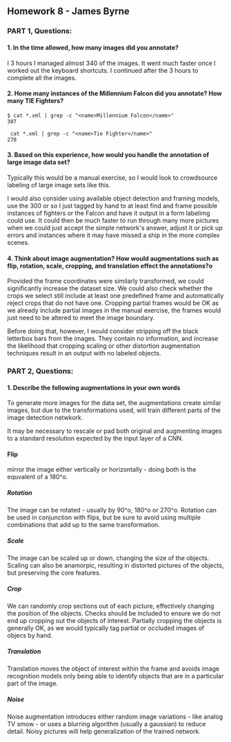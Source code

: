 ## Homework 8 - James Byrne

### PART 1, Questions:

#### 1. In the time allowed, how many images did you annotate?
I 3 hours I managed almost 340 of the images.  It went much faster once I worked out the keyboard shortcuts.  I continued after the 3 hours to complete all the images.
#### 2. Home many instances of the Millennium Falcon did you annotate? How many TIE Fighters?
```
$ cat *.xml | grep -c "<name>Millennium Falcon</name>"
307

 cat *.xml | grep -c "<name>Tie Fighter</name>"
270
```
#### 3. Based on this experience, how would you handle the annotation of large image data set?
Typically this would be a manual exercise, so I would look to crowdsource labeling of large image sets like this.

I would also consider using available object detection and framing models, use the 300 or so I just tagged by hand to at least find and frame possible instances of fighters or the Falcon and have it output in a form labelimg could use. It could then be much faster to run through many more pictures when we could just accept the simple network's answer, adjust it or pick up errors and instances where it may have missed a ship in the more complex scenes.


#### 4. Think about image augmentation? How would augmentations such as flip, rotation, scale, cropping, and translation effect the annotations?o

Provided the frame coordinates were similarly transformed, we could significantly increase the dataset size.  We could also check whether the crops we select still include at least one predefined frame and automatically reject crops that do not have one.  Cropping partial frames would be OK as we already include partial images in the manual exercise, the frames would just need to be altered to meet the image boundary.

Before doing that, however, I would consider stripping off the black letterbox bars from the images. They contain no information, and increase the likelihood that cropping scaling or other distortion augmentation techniques result in an output with no labeled objects.



### PART 2, Questions:

#### 1. Describe the following augmentations in your own words

To generate more images for the data set, the augmentations create similar images, but due to the transformations used, will train different parts of the image detection netwkork.

It may be necessary to rescale or pad both original and augmenting images to a standard resolution expected by the input layer of a CNN.


#### Flip
mirror the image either vertically or horizontally - doing both is the equvalent of a 180^o.
##### Rotation
The image can be rotated - usually by 90^o, 180^o or 270^o. Rotation can be used in conjunction with flips, but be sure to avoid using multiple combinations that add up to the same transformation.

##### Scale
The image can be scaled up or down, changing the size of the objects. Scaling can also be anamorpic, resulting in distorted pictures of the objects, but preserving the core features.

##### Crop
We can randomly crop sections out of each picture, effectively changing the position of the objects. Checks should be included to ensure we do not end up cropping out the objects of interest. Partially cropping the objects is generally OK, as we would typically tag partial or occluded images of objecs by hand.

##### Translation
Translation moves the object of interest within the frame and avoids image recognition models only being able to identify objects that are in a particular part of the image. 

##### Noise
Noise augmentation introduces either random image variations - like analog TV smow - or uses a blurring algorithm (usually a gaussian) to reduce detail. Noisy pictures will help generalization of the trained network. 
